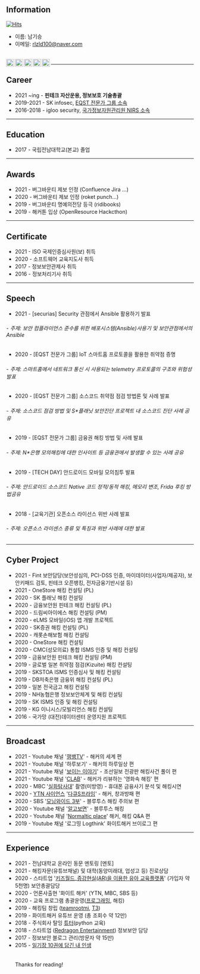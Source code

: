 ## Information

[![Hits](https://hits.seeyoufarm.com/api/count/incr/badge.svg?url=https%3A%2F%2Fgithub.com%2Fnamkiseung&count_bg=%2379C83D&title_bg=%23555555&icon=&icon_color=%23E7E7E7&title=hits&edge_flat=false)](https://hits.seeyoufarm.com)
<br>
* 이름: 남기승
* 이메일: rlzld100@naver.com
<br>
<a href="https://twitter.com/nam_ki_">
  <img align="left" alt="Namki Twitter" width="21px" src="https://github.com/adityakamath16/adityakamath16/blob/master/images/connect_with_me_images/twitter.svg" />
</a>
<a href="https://www.linkedin.com/in/nam-ki-3676b916a/">
  <img align="left" alt="Namki Linkdin" width="21px" src="https://github.com/adityakamath16/adityakamath16/blob/master/images/connect_with_me_images/linkedin.svg" />
</a>
<a href="https://www.instagram.com/nos.ki66/">
  <img align="left" alt="Namki Instagram" width="21px" src="https://github.com/adityakamath16/adityakamath16/blob/master/images/connect_with_me_images/instagram-main.svg" />
</a>
<a href="https://www.facebook.com/kiseung.nam.3/">
  <img align="left" alt="Namki Facebook" width="21px" src="https://github.com/adityakamath16/adityakamath16/blob/master/images/connect_with_me_images/facebook.svg" />
</a>
<a href="https://www.youtube.com/channel/UC2r7CQea5SS57juOk8DDqwg">
  <img align="left" alt="Namki Facebook" width="21px" src="https://raw.githubusercontent.com/gist/oasan/479f6cba3dc79551dc14bb8bd7a0c17c/raw/69102d4413fe8700c3e68785ab85566a85b468f2/youtube.svg"  />
</a>


******************
## Career

* 2021 ~ing - **핀테크 자산운용, 정보보호 기술총괄**
* 2019-2021 - SK infosec, [EQST 전문가 그룹 소속](https://infosec.adtcaps.co.kr/business/expert/eqst.do)
* 2016-2018 - igloo security, [국가정보자원관리원 NIRS 소속](https://www.nirs.go.kr/index.jsp)

******************
## Education

* 2017 - 국립전남대학교(본교) 졸업

******************
## Awards

* 2021 - 버그바운티 제보 인정 (Confluence Jira ...)
* 2020 - 버그바운티 제보 인정 (roket punch...)
* 2019 - 버그바운티 명예의전당 등극 (ridibooks)
* 2019 - 해커톤 입상 (OpenResource Hackcthon)

******************
## Certificate

* 2021 - ISO 국제인증심사원(보) 취득
* 2020 - 소프트웨어 교육지도사 취득
* 2017 - 정보보안관제사 취득
* 2016 - 정보처리기사 취득

******************
## Speech 

* 2021 - [securias] Security 관점에서 Ansible 활용하기 발표
######          - 주제: 보안 컴플라이언스 준수를 위한 배포시스템(Ansible)사용기 및 보안관점에서의 Ansible
* 2020 - [EQST 전문가 그룹] IoT 스마트홈 프로토콜을 활용한 취약점 증명 
######         - 주제: 스마트홈에서 네트워크 통신 시 사용되는 telemetry 프로토콜의 구조와 위험성 발표
* 2020 - [EQST 전문가 그룹] 소스코드 취약점 점검 방법론 및 사례 발표 
######         - 주제: 소스코드 점검 방법 및 S*플래닛 보안진단 프로젝트 내 소스코드 진단 사례 공유
* 2019 - [EQST 전문가 그룹] 금융권 해킹 방법 및 사례 발표
######         - 주제: N*은행 모의해킹에 대한 인사이트 등 금융권에서 발생할 수 있는 사례 공유 
* 2019 - [TECH DAY] 안드로이드 모바일 모의침투 발표
######         - 주제: 안드로이드 소스코드 Native 코드 정적/동적 해킹, 메모리 변조, Frida 후킹 방법공유
* 2018 - [교육기관] 오픈소스 라이선스 위반 사례 발표 
######         - 주제: 오픈소스 라이센스 종류 및 특징과 위반 사례에 대한 발표

******************
## Cyber Project 

* 2021 - Fint 보안담당(보안성심의, PCI-DSS 인증, 마이데이터(사업자/제공자), 보안키패드 검토, 핀테크 오픈뱅킹, 전자금융기반시설 등)
* 2021 - OneStore 해킹 컨설팅 (PL)
* 2020 - SK 플래닛 해킹 컨설팅
* 2020 - 금융보안원 핀테크 해킹 컨설팅 (PL)
* 2020 - 드림씨아이에스 해킹 컨설팅 (PM)
* 2020 - eLMS 모바일(iOS) 앱 개발 프로젝트 
* 2020 - SK증권 해킹 컨설팅 (PL)
* 2020 - 캐롯손해보험 해킹 컨설팅
* 2020 - OneStore 해킹 컨설팅
* 2020 - CMC(성모의료) 통합 ISMS 인증 및 해킹 컨설팅
* 2019 - 금융보안원 핀테크 해킹 컨설팅 (PM)
* 2019 - 글로벌 일본 취약점 점검(Kizuite) 해킹 컨설팅
* 2019 - SKSTOA ISMS 인증심사 및 해킹 컨설팅
* 2019 - DB저축은행 금융위 해킹 컨설팅 (PL)
* 2019 - 일본 전국금고 해킹 컨설팅
* 2019 - NH농협은행 정보보안체계 및 해킹 컨설팅
* 2019 - SK ISMS 인증 및 해킹 컨설팅
* 2019 - KG 이니시스/모빌리언스 해킹 컨설팅
* 2016 - 국가망 (대전)데이터센터 운영지원 프로젝트


******************
## Broadcast

*	2021 - Youtube 채널 '[잼뱅TV](https://www.youtube.com/channel/UCLE8p8wtDGSNEPv2w0OG8yg)' - 해커의 세계 편
*	2021 - Youtube 채널 '하루보기' - 해커의 하루일상 편
*	2021 - Youtube 채널 '[보이는 이야기](https://www.youtube.com/channel/UCoCvTlU0KpNYwnMIgs7MPrA/about)' - 조선일보 전광판 해킹사건 풀이 편
*	2021 - Youtube 채널 '[CLAB](https://www.youtube.com/watch?v=AgYKmaAY21k&feature=youtu.be)' - 해커가 리뷰하는 '영화속 해킹' 편
*	2020 - MBC '[실화탐사대](http://program.imbc.com/truestory)' 촬영(미방영) - 휴대폰 금융사기 분석 및 해킹시연
*	2020 - [YTN 사이언스](https://science.ytn.co.kr/) '[다큐S프라임](https://www.youtube.com/user/ytnscience/about)' - 해커, 창과방패 편
*	2020 - SBS '[모닝와이드 3부](http://allvod.sbs.co.kr/allvod/vodEndPage.do?mdaId=22000384425)' - 블루투스 해킹 주의보 편
*	2020 - Youtube 채널 '[알고보면](https://www.youtube.com/channel/UCcvoEIMXccTzYbxzmogTTlg/about)' - 블루투스 해킹
*	2020 - Youtube 채널 '[Normaltic place](https://www.youtube.com/c/NormalticPlace/about)' 해커, 해킹 Q&A 편
* 2019 - Youtube 채널 '로그띵 Logthink' 화이트해커 브이로그 편

******************
## Experience

* 2021 - 전남대학교 온라인 동문 멘토링 [멘토]
* 2021 - 해킹자문(유튜브채널) 및 대학(동양미래대, 업성고 등) 진로상담
* 2020 - 스타트업 '[키즈월드](https://apktada.com/app/com.OFFWORLD.GPGStest)_[증강현실(AR)을 이용한 유아 교육플랫폼](http://webcache.googleusercontent.com/search?q=cache:4W14q2s0OF0J:www.ricee.or.kr/www/caps_center_detail/33/%3Fstate%3DV%26seq%3DQNjeRPAt5Ag%3D%26sch1%3D4GHzUdmDYI0%3D%26sch2%3D%26sch3%3D%26sch4%3D%26sch5%3D6mucGojVMTM%3D%26sch6%3D+&cd=1&hl=ko&ct=clnk&gl=kr)' (가입자 약 5천명) 보안총괄담당
* 2020 - 언론사출현 '화이트 해커' (YTN, MBC, SBS 등)
* 2020 - 교육 프로그램 총괄운영([프로그래밍](https://www.notion.so/LEG-GODT-Python-10582915728e48a0856b386524eab179), 해킹)
* 2019 - 해킹팀 창립 ([teamrootmi](https://www.facebook.com/TeamRootmi), [T3](https://velog.io/@try3verything))
* 2019 - 화이트해커 유튜브 운영 (총 조회수 약 12만)
* 2018 - 주식회사 탈잉 [튜터](https://taling.me/Talent/Detail/8350/)(python 교육)
* 2018 - 스타트업 ([Redragon Entertainment](https://www.notion.so/78b917b59ad04528b792d8f95b7d1e20)) 정보보안 담당
* 2017 - 정보보안 블로그 관리(방문자 약 15만)
* 2015 - [일기장 10권에 담긴 내 인생](http://press.cnumedia.com/news/articleView.html?idxno=13013)
<br><br><br>
Thanks for reading!
